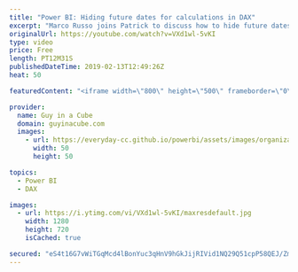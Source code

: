 ```yaml
---
title: "Power BI: Hiding future dates for calculations in DAX"
excerpt: "Marco Russo joins Patrick to discuss how to hide future dates for calculations in DAX. Marco walks through Power BI Desktop with some examples that work and don't work.  Hiding future dates for calculations in DAX https://www.sqlbi.com/articles/hiding-future-dates-for-calculations-in-dax/  ******** LET'S"
originalUrl: https://youtube.com/watch?v=VXd1wl-5vKI
type: video
price: Free
length: PT12M31S
publishedDateTime: 2019-02-13T12:49:26Z
heat: 50

featuredContent: "<iframe width=\"800\" height=\"500\" frameborder=\"0\" src=\"https://www.youtube.com/embed/VXd1wl-5vKI\" allow=\"accelerometer; autoplay; encrypted-media; gyroscope; picture-in-picture\" allowfullscreen></iframe>"

provider:
  name: Guy in a Cube
  domain: guyinacube.com
  images:
    - url: https://everyday-cc.github.io/powerbi/assets/images/organizations/guyinacube.com-50x50.jpg
      width: 50
      height: 50

topics:
  - Power BI
  - DAX

images:
  - url: https://i.ytimg.com/vi/VXd1wl-5vKI/maxresdefault.jpg
    width: 1280
    height: 720
    isCached: true

secured: "eS4t16G7vWiTGqMcd4lBonYuc3qHnV9hGkJijRIVid1NQ29Q51cpP58QEJ/ZmIu7eXs5A4Y8pVMWQiN2znCZ2g/5HRr0XgU816Q6jB/5PIjmwZo24Kt2t2oI9tdwPtuUMXuMDdXM2tTfhaPJ6D86bVVgF30nGRXyTkDcKCIq0tK+MW9jqTTPDE7Xhpf0sD1h3XwLwyOheep97EwedZMjgB6XGizgjAM2QELnHc1qFQA0ZPuT4YtbK1v2R/2G25TfEltRUA/+FkZbAXNBZZ7T9ZldeCRf8VqBHXIFPlky0qxgcu2J0DGnRuLgdqGQN7a0vKD8vT30FPpj+8FtIqaMZrCzLom3WBeo1ymWErN6DBk8guYskhLMCzwUf5tYLTH5rearnmxuqLqasYPJD0FFqFZyU6ijkBDMFU/UNeJKmB8=;8p2hvYvcHcpz1GZM5dV0QQ=="
---
```


